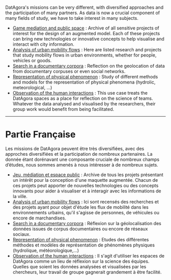 DatAgora's missions can be very different, with diversified approaches and the participation of many partners. As data is now a crucial component of many fields of study, we have to take interest in many subjects.

* [Game mediation and public space](Game-mediation-and-public-space) : Archive of all sensitive projects of interest for the design of an augmented model. Each of these projects can bring new technologies or innovative concepts to help visualise and interact with city information.
* [Analysis of urban mobility flows](Analysis-of-urban-mobility-flows) : Here are listed research and projects that study mobility flows in urban environments, whether for people, vehicles or goods.
* [Search in a documentary corpora](Search-in-documentary-corpora) : Reflection on the geolocation of data from documentary corpuses or even social networks.
* [Representation of physical phenomenon](Representations-of-Physical-phenomenon) : Study of different methods and models for the representation of physical phenomena (hydrolic, meteorological, ...) 
* [Observation of the human interactions](Observations-of-the-exchanges) : This use case treats the DatAgora spaces as a place for reflection on the science of teams. Whatever the data analysed and visualised by the researchers, their group work would benefit from being facilitated.

***

# Partie Française

Les missions de DatAgora peuvent être très diversifiées, avec des approches diversifiées et la participation de nombreux partenaires. La donnée étant dorénavant une composante cruciale de nombreux champs d’études, nous sommes amenés à nous intéresser à de nombreux sujets.

* [Jeu, médiation et espace public](Game-mediation-and-public-space) : Archive de tous les projets présentant un intérêt pour la conception d'une maquette augmentée. Chacun de ces projets peut apporter de nouvelles technologies ou des concepts innovants pour aider à visualiser et à interagir avec les informations de la ville.
* [Analysis of urban mobility flows](Analysis-of-urban-mobility-flows) : Ici sont recensés des recherches et des projets ayant pour objet d'étude les flux de mobilité dans les environnements urbains, qu'il s'agisse de personnes, de véhicules ou encore de marchandises.
* [Search in a documentary corpora](Search-in-documentary-corpora) : Réflexion sur la géolocalisation des données issues de corpus documentaires ou encore de réseaux sociaux.
* [Representation of physical phenomenon](Representations-of-Physical-phenomenon) : Etudes des différentes méthodes et modèles de représentation de phénomènes physiques (hydrolique, météorologique,...) 
* [Observation of the human interactions](Observations-of-the-exchanges) : Il s'agit d'utiliser les espaces de DatAgora comme un lieu de réflexion sur la science des équipes. Quelles que soient les données analysées et visualisées par les chercheurs, leur travail de groupe gagnerait grandement à être facilité.